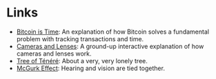 # Links

- [Bitcoin is Time](https://dergigi.com/2021/01/14/bitcoin-is-time/): An explanation of how Bitcoin solves a fundamental problem with tracking transactions and time.
- [Cameras and Lenses](https://ciechanow.ski/cameras-and-lenses/): A ground-up interactive explanation of how cameras and lenses work.
- [Tree of Ténéré](https://en.wikipedia.org/wiki/Tree_of_T%C3%A9n%C3%A9r%C3%A9): About a very, very lonely tree.
- [McGurk Effect](https://www.youtube.com/watch?v=2k8fHR9jKVM&ab_channel=sixesfullofnines): Hearing and vision are tied together.

